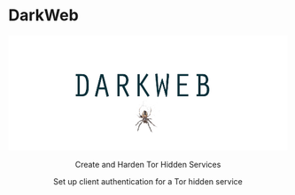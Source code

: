 # DarkWeb
<center><img src="https://raw.githubusercontent.com/darkseid-security/darkweb/main/img/darkweb.jpg"></center>

<center><p>Create and Harden Tor Hidden Services<br></p></center>
<center><p>Set up client authentication for a Tor hidden service</p></center>
